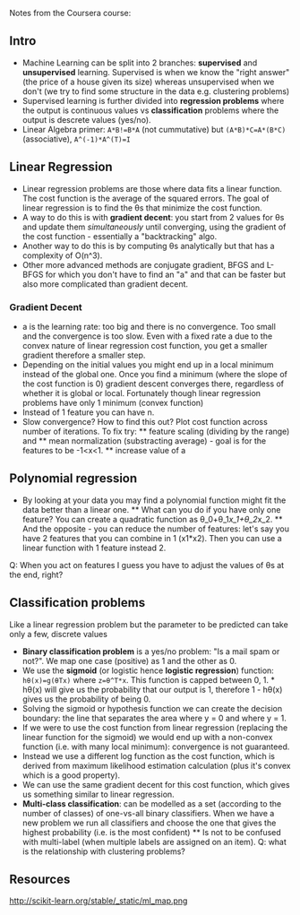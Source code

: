 Notes from the Coursera course:

## Intro
* Machine Learning can be split into 2 branches: **supervised** and **unsupervised** learning. Supervised is when we know the "right answer" (the price of a house given its size) whereas unsupervised when we don't (we try to find some structure in the data e.g. clustering problems)
* Supervised learning is further divided into **regression problems** where the output is continuous values vs **classification** problems where the output is descrete values (yes/no).
* Linear Algebra primer: ```A*B!=B*A``` (not cummutative) but ```(A*B)*C=A*(B*C)``` (associative), ```A^(-1)*A^(T)=I```


## Linear Regression
* Linear regression problems are those where data fits a linear function. The cost function is the average of the squared errors. The goal of linear regression is to find the θs that minimize the cost function. 
* A way to do this is with **gradient decent**: you start from 2 values for θs and update them *simultaneously* until converging, using the gradient of the cost function - essentially a "backtracking" algo. 
* Another way to do this is by computing θs analytically but that has a complexity of O(n^3).
* Other more advanced methods are conjugate gradient, BFGS and L-BFGS for which you don't have to find an "a" and that can be  faster but also more complicated than gradient decent. 


### Gradient Decent
* a is the learning rate: too big and there is no convergence. Too small and the convergence is too slow. Even with a fixed rate a due to the convex nature of linear regression cost function, you get a smaller gradient therefore a smaller step.
* Depending on the initial values you might end up in a local minimum instead of the global one. Once you find a minimum (where the slope of the cost function is 0) gradient descent converges there, regardless of whether it is global or local. Fortunately though linear regression problems have only 1 minimum (convex function)
* Instead of 1 feature you can have n.
* Slow convergence? How to find this out? Plot cost function across number of iterations. To fix try:
** feature scaling (dividing by the range) and
** mean normalization (substracting average) - goal is for the features to be -1<x<1.
** increase value of a


## Polynomial regression
* By looking at your data you may find a polynomial function might fit the data better than a linear one. 
** What can you do if you have only one feature? You can create a quadratic function as θ_0+θ_1*x_1+θ_2*x_2.
** And the opposite - you can reduce the number of features: let's say you have 2 features that you can combine in 1 (x1*x2). Then you can use a linear function with 1 feature instead 2.

Q: When you act on features I guess you have to adjust the values of θs at the end, right?


## Classification problems
Like a linear regression problem but the parameter to be predicted can take only a few, discrete values 
* **Binary classification problem** is a yes/no problem: "Is a mail spam or not?". We map one case (positive) as 1 and the other as 0.
* We use the **sigmoid** (or logistic hence **logistic regression**) function: ```hθ(x)=g(θTx)``` where ```z=θ^T*x```. This function is capped between 0, 1. * hθ(x) will give us the probability that our output is 1, therefore 1 - hθ(x) gives us the probability of being 0.
* Solving the sigmoid or hypothesis function we can create the decision boundary: the line that separates the area where y = 0 and where y = 1.
* If we were to use the cost function from linear regression (replacing the linear function for the sigmoid) we would end up with a non-convex function (i.e. with many local minimum): convergence is not guaranteed.
* Instead we use a different log function as the cost function, which is derived from maximum likelihood estimation calculation (plus it's convex which is a good property).
* We can use the same gradient decent for this cost function, which gives us something similar to linear regression.
* **Multi-class classification**: can be modelled as a set (according to the number of classes) of one-vs-all binary classifiers. When we have a new problem we run all classifiers and choose the one that gives the highest probability (i.e. is the most confident)
** Is not to be confused with multi-label (when multiple labels are assigned on an item). Q: what is the relationship with clustering problems?

## Resources 
http://scikit-learn.org/stable/_static/ml_map.png
